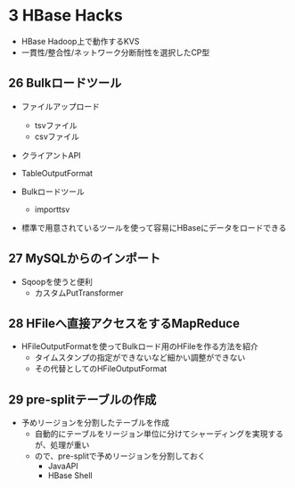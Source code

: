 # 3 HBase Hacks

- HBase Hadoop上で動作するKVS
- 一貫性/整合性/ネットワーク分断耐性を選択したCP型

## 26 Bulkロードツール

- ファイルアップロード
    - tsvファイル
    - csvファイル
- クライアントAPI
- TableOutputFormat
- Bulkロードツール
    - importtsv

- 標準で用意されているツールを使って容易にHBaseにデータをロードできる

## 27 MySQLからのインポート

- Sqoopを使うと便利
    - カスタムPutTransformer

## 28 HFileへ直接アクセスをするMapReduce

- HFileOutputFormatを使ってBulkロード用のHFileを作る方法を紹介
    - タイムスタンプの指定ができないなど細かい調整ができない
    - その代替としてのHFileOutputFormat

## 29 pre-splitテーブルの作成

- 予めリージョンを分割したテーブルを作成
    - 自動的にテーブルをリージョン単位に分けてシャーディングを実現するが、処理が重い
    - ので、pre-splitで予めリージョンを分割しておく
        - JavaAPI
        - HBase Shell
